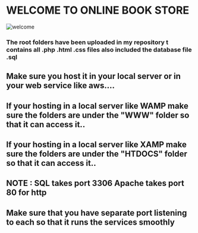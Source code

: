 # WELCOME TO ONLINE BOOK STORE

![welcome](https://github.com/venkatesh-jacke/online-book-store/blob/master/outputs/frontend%201.PNG)


### The root folders have been uploaded in my repository t contains all .php .html .css files also included the database file .sql
## Make sure you host it in your local server or in your web service like aws....
## If your hosting in a local server like WAMP make sure the folders are under the "WWW" folder so that it can access it..

## If your hosting in a local server like XAMP make sure the folders are under the "HTDOCS" folder so that it can access it..

## NOTE : SQL takes port 3306  Apache takes port 80 for http
## Make sure that you have separate port listening to each so that it runs the services smoothly
 

